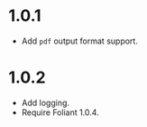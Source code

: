 # 1.0.1

-   Add `pdf` output format support.


# 1.0.2

-   Add logging.
-   Require Foliant 1.0.4.
